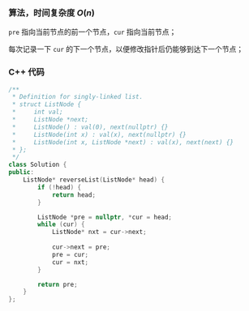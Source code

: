 ### 算法，时间复杂度 $O(n)$

`pre` 指向当前节点的前一个节点，`cur` 指向当前节点；

每次记录一下 `cur` 的下一个节点，以便修改指针后仍能够到达下一个节点；

### C++ 代码
```c++
/**
 * Definition for singly-linked list.
 * struct ListNode {
 *     int val;
 *     ListNode *next;
 *     ListNode() : val(0), next(nullptr) {}
 *     ListNode(int x) : val(x), next(nullptr) {}
 *     ListNode(int x, ListNode *next) : val(x), next(next) {}
 * };
 */
class Solution {
public:
    ListNode* reverseList(ListNode* head) {
        if (!head) {
            return head;
        }

        ListNode *pre = nullptr, *cur = head;
        while (cur) {
            ListNode* nxt = cur->next;
            
            cur->next = pre;
            pre = cur;
            cur = nxt;
        }

        return pre;
    }
};
```

